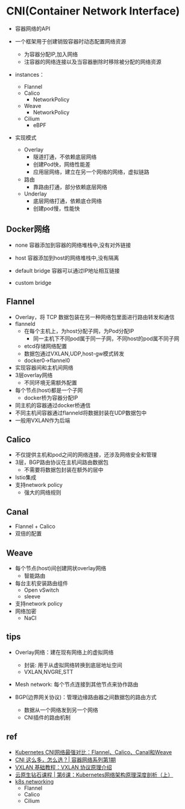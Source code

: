 # CNI(Container Network Interface)


+ 容器网络的API

+ 一个框架用于创建销毁容器时动态配置网络资源
    + 为容器分配IP,加入网络
    + 注容器的网络连接以及当容器删除时移除被分配的网络资源

+ instances：
    + Flannel
    + Calico
        + NetworkPolicy
    + Weave
        + NetworkPolicy
    + Cilium 
        + eBPF

+ 实现模式
    + Overlay
        + 隧道打通，不依赖底层网络
        + 创建Pod快，网络性能差
        + 应用层网络，建立在另一个网络的网络，虚拟链路
    + 路由
        + 靠路由打通，部分依赖底层网络
    + Underlay
        + 底层网络打通，依赖底仓网络
        + 创建pod慢，性能快

## Docker网络

+ none 容器添加到容器的网络堆栈中,没有对外链接

+ host 容器添加到host的网络堆栈中,没有隔离

+ default bridge 容器可以通过IP地址相互链接

+ custom bridge

## Flannel
+ Overlay，将 TCP 数据包装在另一种网络包里面进行路由转发和通信
+ flanneld
    + 在每个主机上，为host分配子网，为Pod分配IP
        + 同一主机下不同pod属于同一子网，不同host的pod属不同子网
    + etcd存储网络配置
    + 数据包通过VXLAN,UDP,host-gw模式转发
    + docker0->flannel0
+ 实现容器间和主机间网络
+ 3层overlay网络
    + 不同环境无需额外配置
+ 每个节点(host)都是一个子网
    + docker桥为容器分配IP
+ 同主机的容器通过docker桥通信
+ 不同主机间容器通过flanneld将数据封装在UDP数据包中
+ 一般用VXLAN作为后端

## Calico
+ 不仅提供主机和pod之间的网络连接，还涉及网络安全和管理
+ 3层，BGP路由协议在主机间路由数据包
    + 不需要将数据包封装在额外的层中
+ Istio集成
+ 支持network policy
    + 强大的网络规则

## Canal
+ Flannel + Calico
+ 双倍的配置

## Weave
+ 每个节点(host)间创建网状overlay网络
    + 智能路由
+ 每台主机安装路由组件
    + Open vSwitch
    + sleeve
+ 支持network policy
+ 网络加密
    + NaCI


## tips


+ Overlay网络：建在现有网络上的虚拟网络
    + 封装: 用于从虚拟网络转换到底层地址空间
    + VXLAN,NVGRE,STT

+ Mesh network: 每个节点连接到其他节点来协作路由

+ BGP(边界网关协议)：管理边缘路由器之间数据包的路由方式
    + 数据从一个网络发到另一个网络
    + CNI插件的路由机制

## ref

+ [Kubernetes CNI网络最强对比：Flannel、Calico、Canal和Weave](https://segmentfault.com/a/1190000018698263)
+ [CNI 这么多，怎么选？| 容器网络系列第1期](https://www.kubernetes.org.cn/9843.html)
+ [VXLAN 基础教程：VXLAN 协议原理介绍](https://zhuanlan.zhihu.com/p/130277008)
+ [云原生钻石课程 | 第6课：Kubernetes网络架构原理深度剖析（上）](https://zhuanlan.zhihu.com/p/487232482)
+ [k8s networking](https://jimmysong.io/kubernetes-handbook/concepts/flannel.html)
    + Flannel
    + Calico
    + Cilium